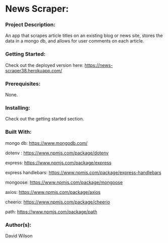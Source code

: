 # **News Scraper:**

### **Project Description:**

An app that scrapes article titles on an existing blog or news site, stores the data in a mongo db, and allows for user comments on each article.

### **Getting Started:**

Check out the deployed version here: https://news-scraper38.herokuapp.com/

### **Prerequisites:**

None.

### **Installing:**

Check out the getting started section.

### **Built With:**

mongo db: https://www.mongodb.com/

dotenv : https://www.npmjs.com/package/dotenv

express: https://www.npmjs.com/package/express

express handlebars: https://www.npmjs.com/package/express-handlebars

mongoose: https://www.npmjs.com/package/mongoose

axios: https://www.npmjs.com/package/axios

cheerio: https://www.npmjs.com/package/cheerio

path: https://www.npmjs.com/package/path

### **Author(s):**

David Wilson
